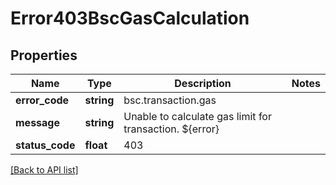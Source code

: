 # Error403BscGasCalculation

## Properties

Name | Type | Description | Notes
------------ | ------------- | ------------- | -------------
**error_code** | **string** | bsc.transaction.gas |
**message** | **string** | Unable to calculate gas limit for transaction. ${error} |
**status_code** | **float** | 403 |

[[Back to API list]](../../README.md#api-endpoints)
